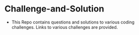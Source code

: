 # Challenge-and-Solution

- This Repo contains questions and solutions to various coding challenges. Links to various challenges are provided.